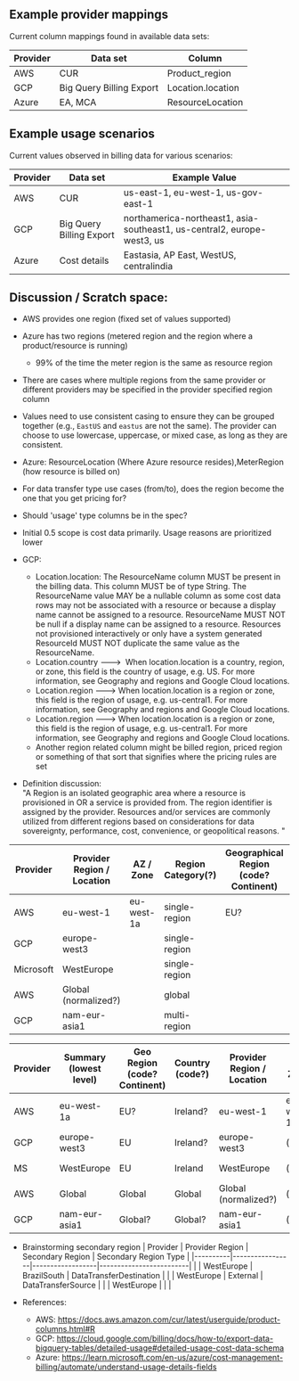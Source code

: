 ## Example provider mappings

Current column mappings found in available data sets:

| Provider | Data set                 | Column            |
|----------|--------------------------|-------------------|
| AWS      | CUR                      | Product_region    |
| GCP      | Big Query Billing Export | Location.location |
| Azure    | EA, MCA                  | ResourceLocation  |

## Example usage scenarios

Current values observed in billing data for various scenarios:

| Provider | Data set                 | Example Value                                                                   |
|----------|--------------------------|---------------------------------------------------------------------------------|
| AWS      | CUR                      | us-east-1, eu-west-1, us-gov-east-1                                          |
| GCP      | Big Query Billing Export | northamerica-northeast1, asia-southeast1, us-central2, europe-west3, us |
| Azure    | Cost details             | Eastasia, AP East, WestUS, centralindia                                   |

## Discussion / Scratch space:

- AWS provides one region (fixed set of values supported)
- Azure has two regions (metered region and the region where a product/resource is running)
  - 99% of the time the meter region is the same as resource region
- There are cases where multiple regions from the same provider or different providers may be specified in the provider specified region column
- Values need to use consistent casing to ensure they can be grouped together (e.g., `EastUS` and `eastus` are not the same). The provider can choose to use lowercase, uppercase, or mixed case, as long as they are consistent.
- Azure: ResourceLocation (Where Azure resource resides),MeterRegion (how resource is billed on)
- For data transfer type use cases (from/to), does the region become the one that you get pricing for?
- Should 'usage' type columns be in the spec?
- Initial 0.5 scope is cost data primarily. Usage reasons are prioritized lower
- GCP: 
  - Location.location: The ResourceName column MUST be present in the billing data. This column MUST be of type String. The ResourceName value MAY be a nullable column as some cost data rows may not be associated with a resource or because a display name cannot be assigned to a resource. ResourceName MUST NOT be null if a display name can be assigned to a resource. Resources not provisioned interactively or only have a system generated ResourceId MUST NOT duplicate the same value as the ResourceName.
  - Location.country --->  When location.location is a country, region, or zone, this field is the country of usage, e.g. US. For more information, see Geography and regions and Google Cloud locations.
  - Location.region ---> When location.location is a region or zone, this field is the region of usage, e.g. us-central1. For more information, see Geography and regions and Google Cloud locations.
  - Location.region ---> When location.location is a region or zone, this field is the region of usage, e.g. us-central1. For more information, see Geography and regions and Google Cloud locations.
  - Another region related column might be billed region, priced region or something of that sort that signifies where the pricing rules are set

-   Definition discussion:\
    "A Region is an isolated geographic area where a resource is provisioned in OR a service is provided from. The region identifier is assigned by the provider. Resources and/or services are commonly utilized from different regions based on considerations for data sovereignty, performance, cost, convenience, or geopolitical reasons. "

| Provider  | Provider Region / Location | AZ / Zone  | Region Category(?) | Geographical Region (code? Continent) | Country (code?) | TimeZone (check need) |
|-----------|----------------------------|------------|--------------------|---------------------------------------|-----------------|-----------------------|
| AWS       | eu-west-1                  | eu-west-1a | single-region      | EU?                                   | Ireland?        | GMT +/- n             |
| GCP       | europe-west3               |            | single-region      |                                       |                 |                       |
| Microsoft | WestEurope                 |            | single-region      |                                       | Ireland         |                       |
| AWS       | Global (normalized?)       |            | global             |                                       |                 |                       |
| GCP       | nam-eur-asia1              |            | multi-region       |                                       |                 |                       |


| Provider | Summary (lowest level) | Geo Region (code? Continent) | Country (code?) | Provider Region / Location | AZ / Zone  | Region Category(?) | TimeZone (check need) |
|----------|------------------------|------------------------------|-----------------|----------------------------|------------|--------------------|-----------------------|
| AWS      | eu-west-1a             | EU?                          | Ireland?        | eu-west-1                  | eu-west-1a | single-region      | GMT +/- n             |
| GCP      | europe-west3           | EU                           | Ireland?        | europe-west3               | (null)     | single-region      |                       |
| MS       | WestEurope             | EU                           | Ireland         | WestEurope                 | (null)     | single-region      |                       |
| AWS      | Global                 | Global                       | Global          | Global (normalized?)       | (null)     | global             |                       |
| GCP      | nam-eur-asia1          | Global?                      | Global?         | nam-eur-asia1              | (null)     | multi-region       |                       |

-   Brainstorming secondary region
| Provider | Provider Region | Secondary Region | Secondary Region Type   |
|----------|-----------------|------------------|-------------------------|
|          | WestEurope      | BrazilSouth      | DataTransferDestination |
|          | WestEurope      | External         | DataTransferSource      |
|          | WestEurope      |                  |                         |

- References:
  - AWS: <https://docs.aws.amazon.com/cur/latest/userguide/product-columns.html#R>
  - GCP: <https://cloud.google.com/billing/docs/how-to/export-data-bigquery-tables/detailed-usage#detailed-usage-cost-data-schema>
  - Azure: <https://learn.microsoft.com/en-us/azure/cost-management-billing/automate/understand-usage-details-fields>